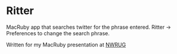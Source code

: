 # Ritter

MacRuby app that searches twitter for the phrase entered. Ritter -> Preferences to change the search phrase.

Written for my MacRuby presentation at [NWRUG](http://nwrug.org/)
